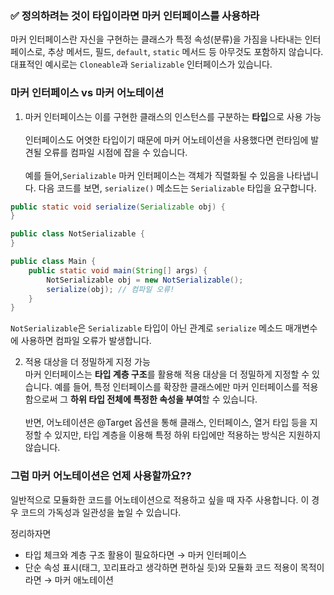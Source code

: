 ### ✅ 정의하려는 것이 타입이라면 마커 인터페이스를 사용하라

마커 인터페이스란 자신을 구현하는 클래스가 특정 속성(분류)을 가짐을 나타내는 인터페이스로,
추상 메서드, 필드, `default`, `static` 메서드 등 아무것도 포함하지 않습니다. 대표적인 예시로는 `Cloneable`과 `Serializable` 인터페이스가 있습니다.

### 마커 인터페이스 vs 마커 어노테이션

1. 마커 인터페이스는 이를 구현한 클래스의 인스턴스를 구분하는 **타입**으로 사용 가능  
   <br />
   인터페이스도 어엿한 타입이기 때문에 마커 어노테이션을 사용했다면 런타임에 발견될 오류를 컴파일 시점에 잡을 수 있습니다.  
   <br />
   예를 들어,`Serializable` 마커 인터페이스는 객체가 직렬화될 수 있음을 나타냅니다.
   다음 코드를 보면, `serialize()` 메소드는 `Serializable` 타입을 요구합니다.

```java
public static void serialize(Serializable obj) {
}

public class NotSerializable {
}

public class Main {
    public static void main(String[] args) {
        NotSerializable obj = new NotSerializable();
        serialize(obj); // 컴파일 오류!
    }
}
```

`NotSerializable`은 `Serializable` 타입이 아닌 관계로 `serialize` 메소드 매개변수에 사용하면 컴파일 오류가 발생합니다.

2. 적용 대상을 더 정밀하게 지정 가능  
   마커 인터페이스는 **타입 계층 구조**를 활용해 적용 대상을 더 정밀하게 지정할 수 있습니다. 예를 들어, 특정 인터페이스를 확장한 클래스에만 마커 인터페이스를 적용함으로써 그 **하위 타입 전체에 특정한
   속성을 부여**할 수 있습니다.
   <br />  
   반면, 어노테이션은 @Target 옵션을 통해 클래스, 인터페이스, 열거 타입 등을 지정할 수 있지만, 타입 계층을 이용해 특정 하위 타입에만 적용하는 방식은 지원하지 않습니다.

### 그럼 마커 어노테이션은 언제 사용할까요??

일반적으로 모듈화한 코드를 어노테이션으로 적용하고 싶을 때 자주 사용합니다. 이 경우 코드의 가독성과 일관성을 높일 수 있습니다.

정리하자면

- 타입 체크와 계층 구조 활용이 필요하다면 → 마커 인터페이스
- 단순 속성 표시(태그, 꼬리표라고 생각하면 편하실 듯)와 모듈화 코드 적용이 목적이라면 → 마커 애노테이션

